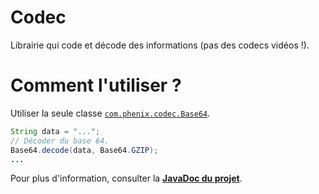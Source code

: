 # Codec
Librairie qui code et décode des informations (pas des codecs vidéos !).

# Comment l'utiliser ?
Utiliser la seule classe [`com.phenix.codec.Base64`](src/main/java/com/phenix/codec/Base64.java).
```java
String data = "...";
// Décoder du base 64.
Base64.decode(data, Base64.GZIP);
...
```

Pour plus d'information, consulter la **[JavaDoc du projet](target/site/apidocs/index.html)**.

